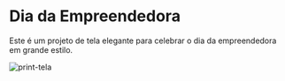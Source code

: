 # Dia da Empreendedora
Este é um projeto de tela elegante para celebrar o dia da empreendedora em grande estilo.

![print-tela](https://user-images.githubusercontent.com/77462883/142743152-8d182eab-3171-422f-aab9-be68361ae7cd.png)

